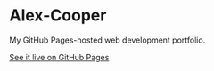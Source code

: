 # Alex-Cooper

My GitHub Pages-hosted web development portfolio. 

[See it live on GitHub Pages](alexcooperdev.com)
